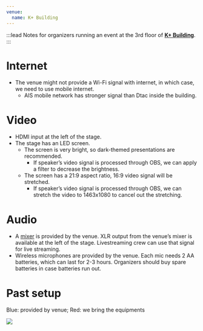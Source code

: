 ```yaml
---
venue:
  name: K+ Building
---
```


:::lead
Notes for organizers running an event at the 3rd floor of [**K+ Building**](https://www.kasikornbank.com/th/News/Documents/20200402_K+Building_ForAcademic.pdf).
:::

# Internet

- The venue might not provide a Wi-Fi signal with internet, in which case, we need to use mobile internet.
  - AIS mobile network has stronger signal than Dtac inside the building.

# Video

- HDMI input at the left of the stage.
- The stage has an LED screen.
  - The screen is very bright, so dark-themed presentations are recommended.
    - If speaker’s video signal is processed through OBS, we can apply a filter to decrease the brightness.
  - The screen has a 21:9 aspect ratio, 16:9 video signal will be stretched.
    - If speaker’s video signal is processed through OBS, we can stretch the video to 1463x1080 to cancel out the stretching.

# Audio

- A [mixer](https://usa.yamaha.com/files/download/other_assets/6/331296/ql5_en_om_b0.pdf) is provided by the venue. XLR output from the venue’s mixer is available at the left of the stage. Livestreaming crew can use that signal for live streaming.
- Wireless microphones are provided by the venue. Each mic needs 2 AA batteries, which can last for 2-3 hours. Organizers should buy spare batteries in case batteries run out.

# Past setup

Blue: provided by venue; Red: we bring the equipments

![](https://im.dt.in.th/ipfs/bafybeietbjzq6vpi5afodueguathffoluevp4fuprebqk3nqpph5ima344/430023113_743245174586658_6376409057611435900_n.jpg)